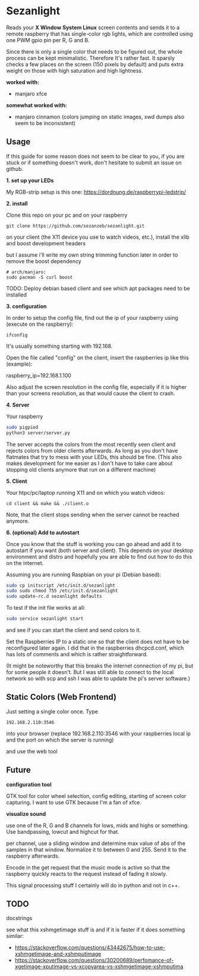 # Sezanlight

Reads your **X Window System Linux** screen contents and sends it to a remote raspberry that has single-color
rgb lights, which are controlled using one PWM gpio pin per R, G and B.

Since there is only a single color that needs to be figured out, the whole process can be kept minimalistic.
Therefore It's rather fast. It sparsly checks a few places on the screen (150 pixels by default) and puts
extra weight on those with high saturation and high lightness.

**worked with:**
- manjaro xfce

**somewhat worked with:**
- manjaro cinnamon (colors jumping on static images, xwd dumps also seem to be inconsistent)

## Usage

If this guide for some reason does not seem to be clear to you, if you are stuck or if something doesn't work,
don't hesitate to submit an issue on github.

**1. set up your LEDs**

My RGB-strip setup is this one: https://dordnung.de/raspberrypi-ledstrip/

**2. install**

Clone this repo on your pc and on your raspberry

```
git clone https://github.com/sezanzeb/sezanlight.git
```

on your client (the X11 device you use to watch videos, etc.), install the xlib and boost development headers

but I assume i'll write my own string trimming function later in order to remove the boost dependency

```
# arch/manjaro:
sudo pacman -S curl boost
```

TODO: Deploy debian based client and see which apt packages need to be installed

**3. configuration**

In order to setup the config file, find out the ip of your raspberry using (execute on the raspberry):

```
ifconfig
```

It's usually something starting with 192.168.

Open the file called "config" on the client, insert the raspberries ip like this (example):

raspberry_ip=192.168.1.100

Also adjust the screen resolution in the config file, especially if it is higher than your
screens resolution, as that would cause the client to crash.

**4. Server**

Your raspberry

```bash
sudo pigpiod
python3 server/server.py
```

The server accepts the colors from the most recently seen client and rejects colors
from older clients afterwards. As long as you don't have flatmates that try to mess with your
LEDs, this should be fine. (This also makes development for me easier as I don't have to take
care about stopping old clients anymore that run on a different machine)

**5. Client**

Your htpc/pc/laptop running X11 and on which you watch videos:

```
cd client && make && ./client.o
```

Note, that the client stops sending when the server cannot be reached anymore.

**6. (optional) Add to autostart**

Once you know that the stuff is working you can go ahead and add it to autostart
if you want (both server and client). This depends on your desktop environment and
distro and hopefully you are able to find out how to do this on the internet.

Assuming you are running Raspbian on your pi (Debian based):

```bash
sudo cp initscript /etc/init.d/sezanlight
sudo sudo chmod 755 /etc/init.d/sezanlight
sudo update-rc.d sezanlight defaults
```

To test if the init file works at all:

```bash
sudo service sezanlight start
```

and see if you can start the client and send colors to it.

Set the Raspberries IP to a static one so that the client does not have to be reconfigured
later again. I did that in the raspberries dhcpcd.conf, which has lots of comments and
which is rather straightforward.

(It might be noteworthy that this breaks the internet connection of my pi, but for
some people it doesn't. But I was still able to connect to the local network so with
scp and ssh I was able to update the pi's server software.)

## Static Colors (Web Frontend)

Just setting a single color once. Type

```
192.168.2.110:3546
```

into your browser (replace 192.168.2.110:3546 with your raspberries local ip and the port on which the server is running)

and use the web tool

## Future

**configuration tool**

GTK tool for color wheel selection, config editing, starting of screen color capturing. I want to use GTK because I'm a fan of xfce.

**visualize sound**

use one of the R, G and B channels for lows, mids and highs or something. Use bandpassing, lowcut and highcut for that.

per channel, use a sliding window and determine max value of abs of the samples in that window. Normalize it to
between 0 and 255. Send it to the raspberry afterwards.

Encode in the get request that the music mode is active so that the raspberry quickly reacts to the request instead of
fading it slowly.

This signal processing stuff I certainly will do in python and not in c++.

## TODO

docstrings

see what this xshmgetimage stuff is and if it is faster if it does something similar:
- https://stackoverflow.com/questions/43442675/how-to-use-xshmgetimage-and-xshmputimage 
- https://stackoverflow.com/questions/30200689/perfomance-of-xgetimage-xputimage-vs-xcopyarea-vs-xshmgetimage-xshmputima